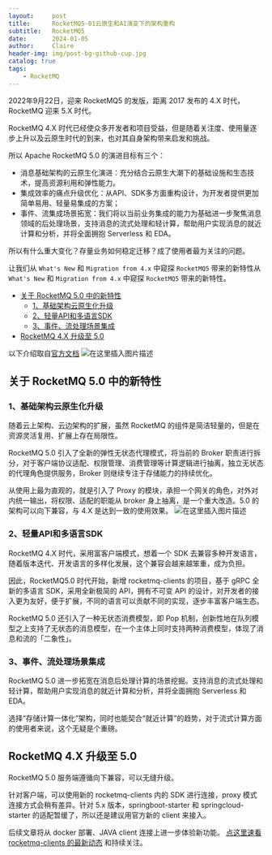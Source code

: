 ```yaml
---
layout:     post
title:      RocketMQ5-01云原生和AI演变下的架构重构
subtitle:   RocketMQ5
date:       2024-01-05
author:     Claire
header-img: img/post-bg-github-cup.jpg
catalog: true
tags:
    - RocketMQ
---
```


2022年9月22日，迎来 RocketMQ5 的发版，距离 2017 发布的 4.X 时代，RocketMQ 迎来 5.X 时代。

RocketMQ 4.X 时代已经使众多开发者和项目受益，但是随着关注度、使用量逐步上升以及云原生时代的到来，也对其自身架构带来启发和挑战。

所以 Apache RocketMQ 5.0 的演进目标有三个：

- 消息基础架构的云原生化演进：充分结合云原生大潮下的基础设施和生态技术，提高资源利用和弹性能力。
- 集成效率的痛点升级优化：从API、SDK多方面重构设计，为开发者提供更加简单易用、轻量易集成的方案；
- 事件、流集成场景拓宽：我们将以当前业务集成的能力为基础进一步聚焦消息领域的后处理场景，支持消息的流式处理和轻计算，帮助用户实现消息的就近计算和分析，并将全面拥抱 Serverless 和 EDA。

所以有什么重大变化？存量业务如何稳定迁移？成了使用者最为关注的问题。

让我们从 `What's New` 和 `Migration from 4.x` 中窥探 `RocketMQ5` 带来的新特性从 `What's New` 和 `Migration from 4.x` 中窥探 `RocketMQ5` 带来的新特性。

- [关于 RocketMQ 5.0 中的新特性](#关于-rocketmq-50-中的新特性)
  - [1、基础架构云原生化升级](#1基础架构云原生化升级)
  - [2、轻量API和多语言SDK](#2轻量api和多语言sdk)
  - [3、事件、流处理场景集成](#3事件流处理场景集成)
- [RocketMQ 4.X 升级至 5.0](#rocketmq-4x-升级至-50)

以下介绍取自[官方文档](https://rocketmq.apache.org/version/)
![在这里插入图片描述](https://img-blog.csdnimg.cn/direct/dff649471c794960acbe1a70ebb6399e.png)

## 关于 RocketMQ 5.0 中的新特性

### 1、基础架构云原生化升级

随着云上架构、云边架构的扩展，虽然 RocketMQ 的组件是简洁轻量的，但是在资源灵活复用、扩展上存在局限性。

RocketMQ 5.0 引入了全新的弹性无状态代理模式，将当前的 Broker 职责进行拆分，对于客户端协议适配、权限管理、消费管理等计算逻辑进行抽离，独立无状态的代理角色提供服务，Broker 则继续专注于存储能力的持续优化。

从使用上最为直观的，就是引入了 Proxy 的模块，承担一个网关的角色，对外对内统一输出，将权限、适配的职能从 broker 身上抽离，是一个重大改造。5.0 的架构可以向下兼容，与 4.X 是达到一致的使用效果。
![在这里插入图片描述](https://img-blog.csdnimg.cn/direct/31d23c9e98594cdfb7bd9a680f52e7a6.png)



### 2、轻量API和多语言SDK

RocketMQ 4.X 时代，采用富客户端模式，想着一个 SDK 去兼容多种开发语言，随着版本迭代、开发语言的多样化发展，这个兼容会越来越笨重，成为负担。

因此，RocketMQ5.0 时代开始，新增 rocketmq-clients 的项目，基于 gRPC 全新的多语言 SDK，采用全新极简的 API，拥有不可变 API 的设计，对开发者的接入更为友好，便于扩展，不同的语言可以贡献不同的实现，逐步丰富客户端生态。

RocketMQ 5.0 还引入了一种无状态消费模型，即 Pop 机制，创新性地在队列模型之上支持了无状态的消息模型，在一个主体上同时支持两种消费模型，体现了消息和流的「二象性」。

### 3、事件、流处理场景集成

RocketMQ 5.0 进一步拓宽在消息后处理计算的场景挖掘。支持消息的流式处理和轻计算，帮助用户实现消息的就近计算和分析，并将全面拥抱 Serverless 和 EDA。

选择“存储计算一体化”架构，同时也能契合“就近计算”的趋势，对于流式计算方面的使用者来说，这个无疑是个重磅。

## RocketMQ 4.X 升级至 5.0

RocketMQ 5.0 服务端遵循向下兼容，可以无缝升级。

针对客户端，可以使用新的 rocketmq-clients 内的 SDK 进行连接，proxy 模式连接方式会稍有差异。针对 5.x 版本，springboot-starter 和 springcloud-starter 的适配暂缓了，所以还是建议用官方新的 client 来接入。

后续文章将从 docker 部署、JAVA client 连接上进一步体验新功能。
[点这里速看 rocketmq-clients 的最新动态](https://github.com/CzyerChen/rocketmq-clients) 和持续关注。